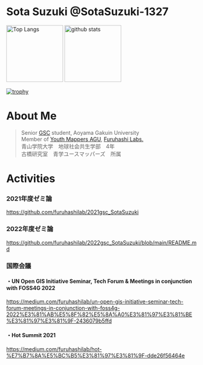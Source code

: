 # Sota Suzuki @SotaSuzuki-1327

<p align="left"> 
  <img alt="Top Langs" height="150px" src="https://github-readme-stats.vercel.app/api/top-langs/?username=SotaSuzuki-1327&layout=compact&show_icons=true&theme=onedark" />
  <img alt="github stats" height="150px" src="https://github-readme-stats.vercel.app/api?username=SotaSuzuki-1327&theme=onedark&show_icons=ture" />
</p>

[![trophy](https://github-profile-trophy.vercel.app/?username=SotaSuzuki-1327&theme=onedark&column=7
)](https://github.com/ryo-ma/github-profile-trophy)




# About Me
> Senior [GSC](https://www.gsc.aoyama.ac.jp/) student, Aoyama Gakuin University  
> Member of [Youth Mappers AGU](https://github.com/furuhashilab/youthmappers4agu), [Furuhashi Labs.](https://github.com/furuhashilab)  
> 青山学院大学　地球社会共生学部　4年  
> 古橋研究室　青学ユースマッパーズ　所属
# Activities  

### 2021年度ゼミ論

https://github.com/furuhashilab/2021gsc_SotaSuzuki

### 2022年度ゼミ論

https://github.com/furuhashilab/2022gsc_SotaSuzuki/blob/main/README.md

### 国際会議

#### ・UN Open GIS Initiative Seminar, Tech Forum & Meetings in conjunction with FOSS4G 2022

https://medium.com/furuhashilab/un-open-gis-initiative-seminar-tech-forum-meetings-in-conjunction-with-foss4g-2022%E3%81%AB%E5%8F%82%E5%8A%A0%E3%81%97%E3%81%BE%E3%81%97%E3%81%9F-2436079b5ffd

#### ・Hot Summit 2021

https://medium.com/furuhashilab/hot-%E7%B7%8A%E5%BC%B5%E3%81%97%E3%81%9F-dde26f56464e
